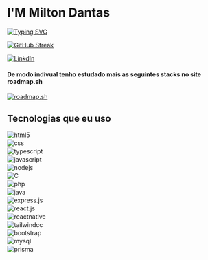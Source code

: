 <h1 style="color: #F70000&">I'M Milton Dantas</h1>

[![Typing SVG](https://readme-typing-svg.demolab.com?font=Fira+Code&weight=600&size=35&pause=1000&color=F70000&width=600&height=80&lines=Full-stack+web+and+app+developer;Always+learning+new+things)](https://git.io/typing-svg)

[![GitHub Streak](https://streak-stats.demolab.com?user=Milton-A&theme=dark&border_radius=6)](https://git.io/streak-stats)

[![LinkdIn](https://img.shields.io/badge/LinkedIn-0077B5?style=for-the-badge&logo=linkedin&logoColor=white)](https://www.linkedin.com/in/milton-dantas-76a411239/)


#### De modo indivual tenho estudado mais as seguintes stacks no site roadmap.sh
[![roadmap.sh](https://api.roadmap.sh/v1-badge/tall/64e339f4ced78d2935356b43?variant=dark&roadmaps=backend%2Csoftware-design-architecture%2Cfrontend%2Cjavascript)](https://roadmap.sh)


## Tecnologias que eu uso

<div style="display: flex; flex-direction: column; gap: 2px"> 
    <img align="center" alt="html5" src="https://img.shields.io/badge/HTML5-E34F26?style=for-the-badge&logo=html5&logoColor=white">
    <img align="center" alt="css" src="https://img.shields.io/badge/CSS-239120?&style=for-the-badge&logo=css3&logoColor=white">
    <img align="center" alt="typescript" src="https://img.shields.io/badge/TypeScript-007ACC?style=for-the-badge&logo=typescript&logoColor=white">
    <img align="center" alt="javascript" src="https://img.shields.io/badge/JavaScript-F7DF1E?style=for-the-badge&logo=javascript&logoColor=black">
    <img align="center" alt="nodejs" src="https://img.shields.io/badge/Node.js-43853D?style=for-the-badge&logo=node.js&logoColor=white">
    <img align="center" alt="C" src="https://img.shields.io/badge/C-00599C?style=for-the-badge&logo=c&logoColor=white">
    <img align="center" alt="php" src="https://img.shields.io/badge/PHP-777BB4?style=for-the-badge&logo=php&logoColor=white">
    <img align="center" alt="java" src="https://img.shields.io/badge/Java-ED8B00?style=for-the-badge&logo=openjdk&logoColor=white">
    <img align="center" alt="express.js" src="https://img.shields.io/badge/Express.js-404D59?style=for-the-badge">
    <img align="center" alt="react.js" src="https://img.shields.io/badge/React-20232A?style=for-the-badge&logo=react&logoColor=61DAFB">
    <img align="center" alt="reactnative" src="https://img.shields.io/badge/React_Native-20232A?style=for-the-badge&logo=react&logoColor=61DAFB">
    <img align="center" alt="tailwindcc" src="https://img.shields.io/badge/Tailwind_CSS-38B2AC?style=for-the-badge&logo=tailwind-css&logoColor=white">
    <img align="center" alt="bootstrap" src="https://img.shields.io/badge/Bootstrap-563D7C?style=for-the-badge&logo=bootstrap&logoColor=white">
    <img align="center" alt="mysql" src="https://img.shields.io/badge/MySQL-00000F?style=for-the-badge&logo=mysql&logoColor=white">
    <img align="center" alt="prisma" src="https://img.shields.io/badge/Prisma-3982CE?style=for-the-badge&logo=Prisma&logoColor=white">
</div>
<br/>
